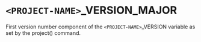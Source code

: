   

# ```<PROJECT-NAME>```_VERSION_MAJOR  
First version number component of the ```<PROJECT-NAME>```_VERSION
variable as set by the project() command.  

